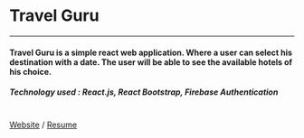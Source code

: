 # Travel Guru
___
#### Travel Guru is a simple react web application. Where a user can select his destination with a date. The user will be able to see the available hotels of his choice.

##### Technology used : React.js, React Bootstrap, Firebase Authentication
\
[Website](https://travel-guru-2020.web.app/) / [Resume](https://drive.google.com/file/d/1glAZTxGi0fT7dcWymtLVImHUR6ZkIAHD/view?usp=sharing)
